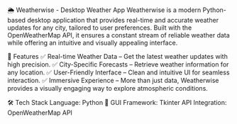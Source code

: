 🌦️ Weatherwise - Desktop Weather App
Weatherwise is a modern Python-based desktop application that provides real-time and accurate weather updates for any city, tailored to user preferences. Built with the OpenWeatherMap API, it ensures a constant stream of reliable weather data while offering an intuitive and visually appealing interface.

🚀 Features
✅ Real-time Weather Data – Get the latest weather updates with high precision.
✅ City-Specific Forecasts – Retrieve weather information for any location.
✅ User-Friendly Interface – Clean and intuitive UI for seamless interaction.
✅ Immersive Experience – More than just data, Weatherwise provides a visually engaging way to explore atmospheric conditions.

🛠️ Tech Stack
Language: Python 🐍
GUI Framework: Tkinter
API Integration: OpenWeatherMap API
